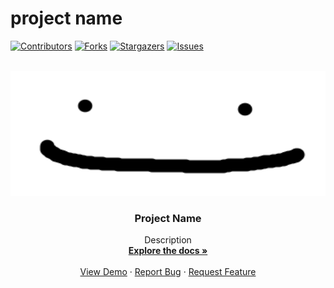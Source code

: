 # project name

<!-- PROJECT SHIELDS -->
<!--
*** I'm using markdown "reference style" links for readability.
*** Reference links are enclosed in brackets [ ] instead of parentheses ( ).
*** Below these elements are the declarations for the reference varaibles
*** for contributors-url, forks-url, etc. This is an optional, concise syntax you may use.
*** https://www.markdownguide.org/basic-syntax/#reference-style-links
-->
[![Contributors][contributors-shield]][contributors-url]
[![Forks][forks-shield]][forks-url]
[![Stargazers][stars-shield]][stars-url]
[![Issues][issues-shield]][issues-url]

[contributors-shield]: https://img.shields.io/github/contributors/tusmm/readme-template.svg?style=for-the-badge
[contributors-url]: https://github.com/tusmm/readme-template/graphs/contributors
[forks-shield]: https://img.shields.io/github/forks/tusmm/readme-template.svg?style=for-the-badge
[forks-url]: https://github.com/tusmm/readme-template/network/members
[stars-shield]: https://img.shields.io/github/stars/tusmm/readme-template.svg?style=for-the-badge
[stars-url]: https://github.com/tusmm/readme-template/stargazers
[issues-shield]: https://img.shields.io/github/issues/tusmm/readme-template.svg?style=for-the-badge
[issues-url]: https://github.com/tusmm/readme-template/issues

<!-- PROJECT LOGO -->
<br />
<div align="center">
  <a href="https://github.com/tusmm/readme-template">
    <img src="images/logo.png" alt="banner" width="600" height="200">
  </a>

<h3 align="center">Project Name</h3>

  <p align="center">
    Description
    <br />
    <a href="https://github.com/tusmm/readme-template"><strong>Explore the docs »</strong></a>
    <br />
    <br />
    <a href="https://github.com/hannacodes/tusmm/readme-template">View Demo</a>
    ·
    <a href="https://github.com/hannacodes/tusmm/readme-template">Report Bug</a>
    ·
    <a href="https://github.com/hannacodes/tusmm/readme-template">Request Feature</a>
  </p>
</div>
